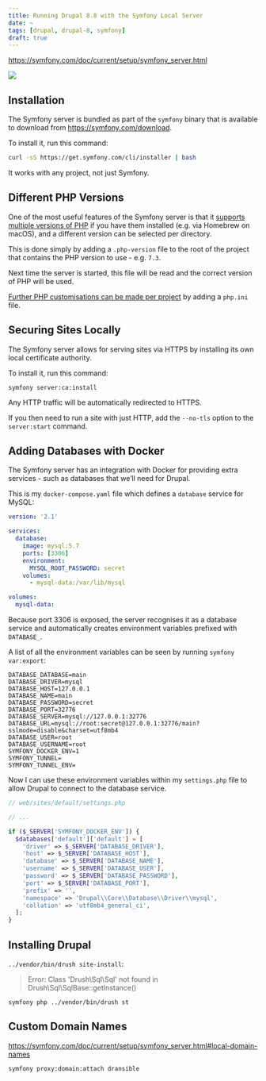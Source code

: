 ```yaml
---
title: Running Drupal 8.8 with the Symfony Local Server
date: ~
tags: [drupal, drupal-8, symfony]
draft: true
---
```


https://symfony.com/doc/current/setup/symfony_server.html

![](/iimages/blog/drupal-symfony-server/terminal.png)

## Installation

The Symfony server is bundled as part of the `symfony` binary that is available to download from <https://symfony.com/download>.

To install it, run this command:

```bash
curl -sS https://get.symfony.com/cli/installer | bash
```

It works with any project, not just Symfony.

## Different PHP Versions

One of the most useful features of the Symfony server is that it [supports multiple versions of PHP](https://symfony.com/doc/current/setup/symfony_server.html#different-php-settings-per-project) if you have them installed (e.g. via Homebrew on macOS), and a different version can be selected per directory.

This is done simply by adding a `.php-version` file to the root of the project that contains the PHP version to use - e.g. `7.3`.

Next time the server is started, this file will be read and the correct version of PHP will be used.

[Further PHP customisations can be made per project](https://symfony.com/doc/current/setup/symfony_server.html#overriding-php-config-options-per-project)  by adding a `php.ini` file.

## Securing Sites Locally

The Symfony server allows for serving sites via HTTPS by installing its own local certificate authority.

To install it, run this command:

```
symfony server:ca:install
```

Any HTTP traffic will be automatically redirected to HTTPS.

If you then need to run a site with just HTTP, add the `--no-tls` option to the `server:start` command.

## Adding Databases with Docker

The Symfony server has an integration with Docker for providing extra services - such as databases that we’ll need for Drupal.

This is my `docker-compose.yaml` file which defines a `database` service for MySQL:

```yaml
version: '2.1'

services:
  database:
    image: mysql:5.7
    ports: [3306]
    environment:
      MYSQL_ROOT_PASSWORD: secret
    volumes:
      - mysql-data:/var/lib/mysql

volumes:
  mysql-data:
```

 Because port 3306 is exposed, the server recognises it as a database service and automatically creates environment variables prefixed with `DATABASE_`.
 
 A list of all the environment variables can be seen by running `symfony var:export`:

```dotenv
DATABASE_DATABASE=main
DATABASE_DRIVER=mysql
DATABASE_HOST=127.0.0.1
DATABASE_NAME=main
DATABASE_PASSWORD=secret
DATABASE_PORT=32776
DATABASE_SERVER=mysql://127.0.0.1:32776
DATABASE_URL=mysql://root:secret@127.0.0.1:32776/main?sslmode=disable&charset=utf8mb4
DATABASE_USER=root
DATABASE_USERNAME=root
SYMFONY_DOCKER_ENV=1
SYMFONY_TUNNEL=
SYMFONY_TUNNEL_ENV=
```

Now I can use these environment variables within my `settings.php` file to allow Drupal to connect to the database service.

```php
// web/sites/default/settings.php

// ...

if ($_SERVER['SYMFONY_DOCKER_ENV']) {
  $databases['default']['default'] = [
    'driver' => $_SERVER['DATABASE_DRIVER'],
    'host' => $_SERVER['DATABASE_HOST'],
    'database' => $_SERVER['DATABASE_NAME'],
    'username' => $_SERVER['DATABASE_USER'],
    'password' => $_SERVER['DATABASE_PASSWORD'],
    'port' => $_SERVER['DATABASE_PORT'],
    'prefix' => '',
    'namespace' => 'Drupal\\Core\\Database\\Driver\\mysql',
    'collation' => 'utf8mb4_general_ci',
  ];
}
```

## Installing Drupal

`../vendor/bin/drush site-install`:

> Error: Class 'Drush\Sql\Sql' not found in Drush\Sql\SqlBase::getInstance()

`symfony php ../vendor/bin/drush st`

## Custom Domain Names

https://symfony.com/doc/current/setup/symfony_server.html#local-domain-names

`symfony proxy:domain:attach dransible`
